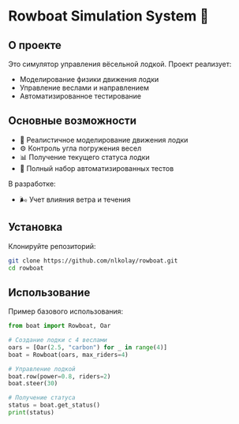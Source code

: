 # Rowboat Simulation System 🚣


## О проекте

Это симулятор управления вёсельной лодкой. Проект реализует:
- Моделирование физики движения лодки
- Управление веслами и направлением
- Автоматизированное тестирование


## Основные возможности

- 🚣 Реалистичное моделирование движения лодки
- ⚙️ Контроль угла погружения весел
- 📊 Получение текущего статуса лодки
- 🧪 Полный набор автоматизированных тестов

В разработке:
- 🌬️ Учет влияния ветра и течения

## Установка

Клонируйте репозиторий:
```bash
git clone https://github.com/nlkolay/rowboat.git
cd rowboat
```

## Использование 

Пример базового использования: 
```python
from boat import Rowboat, Oar

# Создание лодки с 4 веслами
oars = [Oar(2.5, "carbon") for _ in range(4)]
boat = Rowboat(oars, max_riders=4)

# Управление лодкой
boat.row(power=0.8, riders=2)
boat.steer(30)

# Получение статуса
status = boat.get_status()
print(status)
```